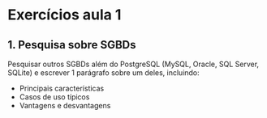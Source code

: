 # Exercícios aula 1
## 1. Pesquisa sobre SGBDs
Pesquisar outros SGBDs além do PostgreSQL (MySQL, Oracle, SQL Server, SQLite) e escrever 1 parágrafo sobre um deles, incluindo:
- Principais características
- Casos de uso típicos
- Vantagens e desvantagens